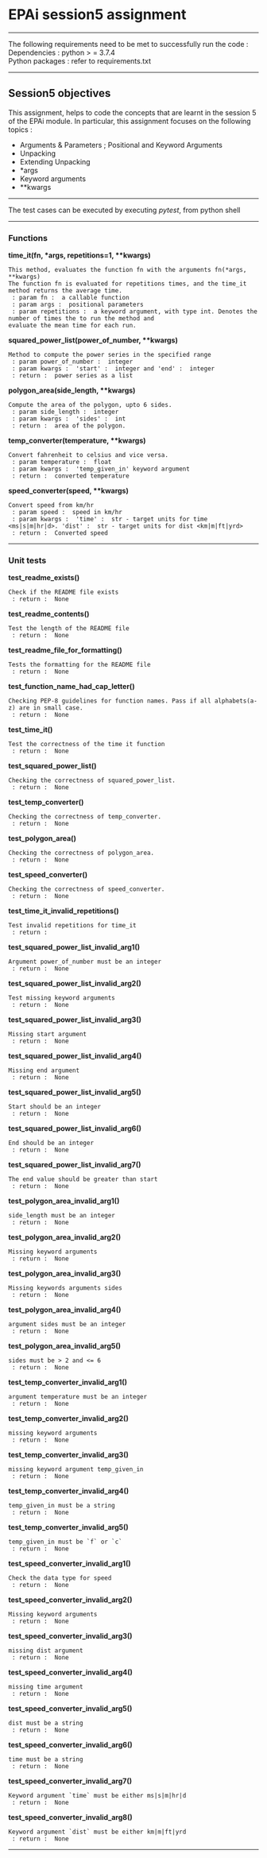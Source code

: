 # EPAi session5 assignment
---

The following requirements need to be met to successfully run the code : 
Dependencies  :   python > = 3.7.4 \
Python packages  :   refer to requirements.txt

---
## Session5 objectives
This assignment, helps to code the concepts that are learnt in the session 5 of the EPAi module. 
In particular, this assignment focuses on the following topics  : 
 - Arguments & Parameters ; Positional and Keyword Arguments
 - Unpacking
 - Extending Unpacking
 - *args
 - Keyword arguments
 - **kwargs

---

The test cases can be executed by executing _pytest_, from python shell

---
### Functions


**time_it(fn, \*args, repetitions=1, \*\*kwargs)**

    This method, evaluates the function fn with the arguments fn(*args, **kwargs)
    The function fn is evaluated for repetitions times, and the time_it method returns the average time.
     : param fn :  a callable function
     : param args :  positional parameters
     : param repetitions :  a keyword argument, with type int. Denotes the number of times the to run the method and
    evaluate the mean time for each run.

**squared_power_list(power_of_number, \*\*kwargs)**

    Method to compute the power series in the specified range
     : param power_of_number :  integer
     : param kwargs :  'start' :  integer and 'end' :  integer
     : return :  power series as a list

**polygon_area(side_length, \*\*kwargs)**

    Compute the area of the polygon, upto 6 sides.
     : param side_length :  integer
     : param kwargs :  'sides' :  int
     : return :  area of the polygon.

**temp_converter(temperature, \*\*kwargs)**

    Convert fahrenheit to celsius and vice versa.
     : param temperature :  float
     : param kwargs :  'temp_given_in' keyword argument
     : return :  converted temperature

**speed_converter(speed, \*\*kwargs)**

    Convert speed from km/hr
     : param speed :  speed in km/hr
     : param kwargs :  'time' :  str - target units for time <ms|s|m|hr|d>. 'dist' :  str - target units for dist <km|m|ft|yrd>
     : return :  Converted speed

---

### Unit tests


**test_readme_exists()**

    Check if the README file exists
     : return :  None

**test_readme_contents()**

    Test the length of the README file
     : return :  None

**test_readme_file_for_formatting()**

    Tests the formatting for the README file
     : return :  None

**test_function_name_had_cap_letter()**

    Checking PEP-8 guidelines for function names. Pass if all alphabets(a-z) are in small case.
     : return :  None

**test_time_it()**

    Test the correctness of the time it function
     : return :  None

**test_squared_power_list()**

    Checking the correctness of squared_power_list.
     : return :  None

**test_temp_converter()**

    Checking the correctness of temp_converter.
     : return :  None

**test_polygon_area()**

    Checking the correctness of polygon_area.
     : return :  None

**test_speed_converter()**

    Checking the correctness of speed_converter.
     : return :  None

**test_time_it_invalid_repetitions()**

    Test invalid repetitions for time_it
     : return : 

**test_squared_power_list_invalid_arg1()**

    Argument power_of_number must be an integer
     : return :  None

**test_squared_power_list_invalid_arg2()**

    Test missing keyword arguments
     : return :  None

**test_squared_power_list_invalid_arg3()**

    Missing start argument
     : return :  None

**test_squared_power_list_invalid_arg4()**

    Missing end argument
     : return :  None

**test_squared_power_list_invalid_arg5()**

    Start should be an integer
     : return :  None

**test_squared_power_list_invalid_arg6()**

    End should be an integer
     : return :  None

**test_squared_power_list_invalid_arg7()**

    The end value should be greater than start
     : return :  None

**test_polygon_area_invalid_arg1()**

    side_length must be an integer
     : return :  None

**test_polygon_area_invalid_arg2()**

    Missing keyword arguments
     : return :  None

**test_polygon_area_invalid_arg3()**

    Missing keywords arguments sides
     : return :  None

**test_polygon_area_invalid_arg4()**

    argument sides must be an integer
     : return :  None

**test_polygon_area_invalid_arg5()**

    sides must be > 2 and <= 6
     : return :  None

**test_temp_converter_invalid_arg1()**

    argument temperature must be an integer
     : return :  None

**test_temp_converter_invalid_arg2()**

    missing keyword arguments
     : return :  None

**test_temp_converter_invalid_arg3()**

    missing keyword argument temp_given_in
     : return :  None

**test_temp_converter_invalid_arg4()**

    temp_given_in must be a string
     : return :  None

**test_temp_converter_invalid_arg5()**

    temp_given_in must be `f` or `c`
     : return :  None

**test_speed_converter_invalid_arg1()**

    Check the data type for speed
     : return :  None

**test_speed_converter_invalid_arg2()**

    Missing keyword arguments
     : return :  None

**test_speed_converter_invalid_arg3()**

    missing dist argument
     : return :  None

**test_speed_converter_invalid_arg4()**

    missing time argument
     : return :  None

**test_speed_converter_invalid_arg5()**

    dist must be a string
     : return :  None

**test_speed_converter_invalid_arg6()**

    time must be a string
     : return :  None

**test_speed_converter_invalid_arg7()**

    Keyword argument `time` must be either ms|s|m|hr|d
     : return :  None

**test_speed_converter_invalid_arg8()**

    Keyword argument `dist` must be either km|m|ft|yrd
     : return :  None
    
---

#### 